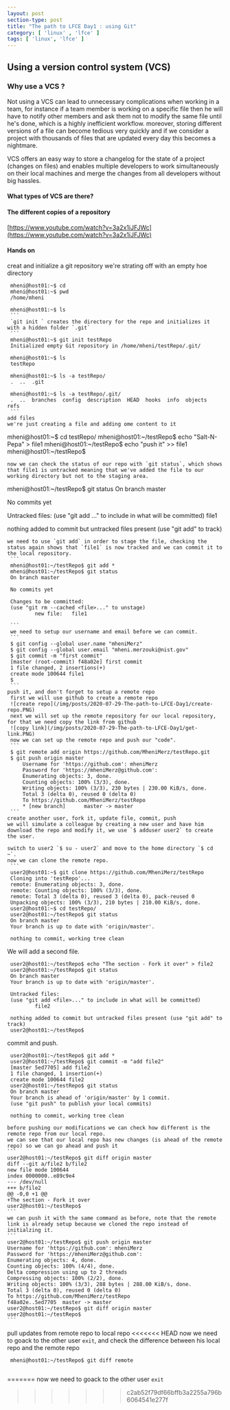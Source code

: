 ```yaml
---
layout: post
section-type: post
title: "The path to LFCE Day1 : using Git"
category: [ 'linux' , 'lfce' ]
tags: [ 'linux', 'lfce' ]
---
```


## Using a version control system (VCS)

### Why use a VCS ?
Not using a VCS can lead to unnecessary complications when working in a team, for instance if a team member is working on a specific file then he will have to notify other members and ask them not to modify the same file until he's done, which is a highly inefficient workflow.
moreover, storing different versions of a file can become tedious very quickly and if we consider a project with thousands of files that are updated every day this becomes a nightmare.

VCS offers an easy way to store a changelog for the state of a project (changes on files) and enables multiple developers to work simultaneously on their local machines and merge the changes from all developers without big hassles.

#### What types of VCS are there?


#### The different copies of a repository
[https://www.youtube.com/watch?v=3a2x1iJFJWc](https://www.youtube.com/watch?v=3a2x1iJFJWc)

#### Hands on
creat and initialize a git repository
   we're strating off with an empty hoe directory
   ```
    mheni@host01:~$ cd
    mheni@host01:~$ pwd
    /home/mheni
    
    mheni@host01:~$ ls
    ```
    `git init ` creates the directory for the repo and initializes it with a hidden folder `.git`
    ```
    mheni@host01:~$ git init testRepo
    Initialized empty Git repository in /home/mheni/testRepo/.git/
    
    mheni@host01:~$ ls
    testRepo

    mheni@host01:~$ ls -a testRepo/
    .  ..  .git
    
    mheni@host01:~$ ls -a testRepo/.git/
    .  ..  branches  config  description  HEAD  hooks  info  objects  refs
    ```
add files
   we're just creating a file and adding ome content to it
   ```
   mheni@host01:~$ cd testRepo/
   mheni@host01:~/testRepo$ echo "Salt-N-Pepa" > file1
   mheni@host01:~/testRepo$ echo "push it" >> file1
   mheni@host01:~/testRepo$
   ```
   now we can check the status of our repo with `git status`, which shows that file1 is untracked meaning that we've added the file to our working directory but not to the staging area.
   ```
   mheni@host01:~/testRepo$ git status
   On branch master

   No commits yet

   Untracked files:
   (use "git add <file>..." to include in what will be committed)
           file1

   nothing added to commit but untracked files present (use "git add" to track)
   ```
   we need to use `git add` in order to stage the file, checking the status again shows that `file1` is now tracked and we can commit it to the local repository.
    ```
    mheni@host01:~/testRepo$ git add *
    mheni@host01:~/testRepo$ git status
    On branch master

    No commits yet

    Changes to be committed:
    (use "git rm --cached <file>..." to unstage)
            new file:   file1

    ```
    we need to setup our username and email before we can commit.
    ```
    $ git config --global user.name "mheniMerz"
    $ git config --global user.email "mheni.merzouki@nist.gov"
    $ git commit -m "first commit"
    [master (root-commit) f48a02e] first commit
    1 file changed, 2 insertions(+)
    create mode 100644 file1
    $
    ```
push it, and don't forget to setup a remote repo
    first we will use github to create a remote repo
    ![create repo](/img/posts/2020-07-29-The-path-to-LFCE-Day1/create-repo.PNG)
    next we will set up the remote repository for our local repository, for that we need copy the link from github
    ![copy link](/img/posts/2020-07-29-The-path-to-LFCE-Day1/get-link.PNG)
    now we can set up the remote repo and push our "code".
    ```
    $ git remote add origin https://github.com/MheniMerz/testRepo.git
    $ git push origin master
        Username for 'https://github.com': mheniMerz
        Password for 'https://mheniMerz@github.com':
        Enumerating objects: 3, done.
        Counting objects: 100% (3/3), done.
        Writing objects: 100% (3/3), 230 bytes | 230.00 KiB/s, done.
        Total 3 (delta 0), reused 0 (delta 0)
        To https://github.com/MheniMerz/testRepo
        * [new branch]      master -> master
    ```
create another user, fork it, update file, commit, push
   we will simulate a colleague by creating a new user and have him download the repo and modify it, we use `$ adduser user2` to create the user.

   switch to user2 `$ su - user2` and move to the home directory `$ cd ~`.
   now we can clone the remote repo.
    ```
    user2@host01:~$ git clone https://github.com/MheniMerz/testRepo
    Cloning into 'testRepo'...
    remote: Enumerating objects: 3, done.
    remote: Counting objects: 100% (3/3), done.
    remote: Total 3 (delta 0), reused 3 (delta 0), pack-reused 0
    Unpacking objects: 100% (3/3), 210 bytes | 210.00 KiB/s, done.
    user2@host01:~$ cd testRepo/
    user2@host01:~/testRepo$ git status
    On branch master
    Your branch is up to date with 'origin/master'.

    nothing to commit, working tree clean
   ```
   We will add a second file.
   ```
    user2@host01:~/testRepo$ echo "The section - Fork it over" > file2
    user2@host01:~/testRepo$ git status
    On branch master
    Your branch is up to date with 'origin/master'.

    Untracked files:
    (use "git add <file>..." to include in what will be committed)
            file2

    nothing added to commit but untracked files present (use "git add" to track)
    user2@host01:~/testRepo$
   ```
   commit and push.
   ```
    user2@host01:~/testRepo$ git add *
    user2@host01:~/testRepo$ git commit -m "add file2"
    [master 5ed7705] add file2
    1 file changed, 1 insertion(+)
    create mode 100644 file2
    user2@host01:~/testRepo$ git status
    On branch master
    Your branch is ahead of 'origin/master' by 1 commit.
    (use "git push" to publish your local commits)

    nothing to commit, working tree clean
   ```
    before pushing our modifications we can check how different is the remote repo from our local repo.
    we can see that our local repo has new changes (is ahead of the remote repo) so we can go ahead and push it
    ```
    user2@host01:~/testRepo$ git diff origin master
    diff --git a/file2 b/file2
    new file mode 100644
    index 0000000..e89c9e4
    --- /dev/null
    +++ b/file2
    @@ -0,0 +1 @@
    +The section - Fork it over
    user2@host01:~/testRepo$
    ```
    we can push it with the same command as before, note that the remote link is already setup because we cloned the repo instead of initialzing it.
    ```
    user2@host01:~/testRepo$ git push origin master
    Username for 'https://github.com': mheniMerz
    Password for 'https://mheniMerz@github.com':
    Enumerating objects: 4, done.
    Counting objects: 100% (4/4), done.
    Delta compression using up to 2 threads
    Compressing objects: 100% (2/2), done.
    Writing objects: 100% (3/3), 288 bytes | 288.00 KiB/s, done.
    Total 3 (delta 0), reused 0 (delta 0)
    To https://github.com/MheniMerz/testRepo
    f48a02e..5ed7705  master -> master
    user2@host01:~/testRepo$ git diff origin master
    user2@host01:~/testRepo$
    ```

pull updates from remote repo to local repo
<<<<<<< HEAD
   now we need to goack to the other user `exit`, and check the difference between his local repo and the remote repo
   ```
    mheni@host01:~/testRepo$ git diff remote
    
   ```
=======
   now we need to goack to the other user `exit`
>>>>>>> c2ab52f79df66bffb3a2255a796b6064541e277f


